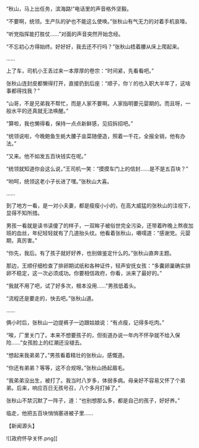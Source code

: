 “秋山，马上出任务，滨海路!”电话里的声音格外坚毅。

“不要啊，统领。生产队的驴也不能这么使唤。”张秋山有气无力的对着手机哀嚎。

“听党指挥能打胜仗……”对面的声音突然开始念经。

“不忘初心方得始终。好好好，我去还不行吗？”张秋山捂着腰从床上爬起来。

……

上了车，司机小王丢过来一本厚厚的卷宗：“时间紧，先看看吧。”

张秋山连封皮都懒得打开，直接扔到后座：“顺子，你丫的也入职大半年了，这啥事都得找我？”

“山哥，不是兄弟我不帮忙，而是人家不要啊。人家指明要元婴期的。而且呀，一般水平的还真就无法唤醒。”

“算啦，我也懒得看，保持一点点新鲜感，见招拆招吧。”

“统领说啦，今晚鲍鱼生蚝大腰子韭菜随便造，照着一千花，全报全销，他有办法。”

“又来。他不如发五百块钱实在呢。”

“统领就知道你会这么说，”王司机一笑：“摸摸车门上的信封……是不是五百块？”

“哟呵，统领这老小子长进了嘿。”张秋山大喜。

……


到了地方一看，是一对小夫妻，都是瘦瘦小小的，在高大威猛的张秋山的注视下，显得不知所措。

男孩一看就是读书读傻了的样子，一双眸子被俗世完全污染，还带着昨晚上熬夜加班的血丝，年纪轻轻就有了几道抬头纹。他看着张秋山，嗫嚅道：“感谢党。元婴期，真厉害。”

“你先，我后。有了孩子就好好养，也别做鉴定什么的。”张秋山直奔主题。

那边，王顺仔细检查了排卵期试纸和各种证件，轻声安抚女孩：“多囊卵巢确实排卵不稳定，这一次必须成功。你要相信政府，你看，派来了最好的。”

“我就不用了吧，试了好多次，根本没用……”男孩低着头。

“流程还是要走的，快去吧。”张秋山道。

……

俩小时后，张秋山一边提裤子一边跟姑娘说：“有点瘦，记得多吃肉。”

“唉，厂里关门了。本来不想要孩子的，但街道办说一年内不怀孕就不给入保险……”女孩脸上的红潮还没褪去。

“想起来我弟弟了。”男孩看着精壮的张秋山，感慨道。

“你还有弟弟？等等，这不合规呀。”张秋山扬起眉毛。

“我弟弟没出生，被打了。我当时八岁多，体弱多病。母亲好不容易又怀了个弟弟。后来，响应百日无孩号召，八个多月打掉了。”

张秋山不禁沉默了一阵子，道：“也别想那么多，都是自己的孩子，好好养。”

临走，他把五百块悄悄塞进被子里……

【新闻源头】

![[政府怀孕关怀.png]]